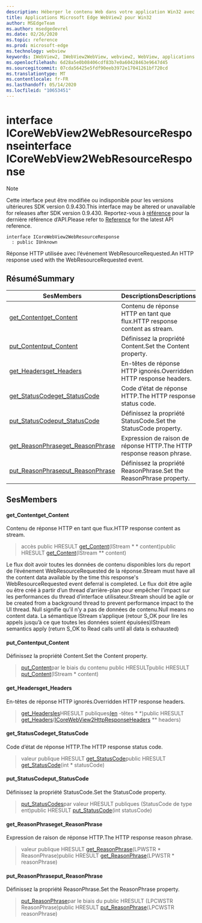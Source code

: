 ```yaml
---
description: Héberger le contenu Web dans votre application Win32 avec le contrôle Microsoft Edge WebView2
title: Applications Microsoft Edge WebView2 pour Win32
author: MSEdgeTeam
ms.author: msedgedevrel
ms.date: 02/26/2020
ms.topic: reference
ms.prod: microsoft-edge
ms.technology: webview
keywords: IWebView2, IWebView2WebView, webview2, WebView, applications Win32, Win32, Edge, ICoreWebView2, ICoreWebView2Host, contrôle de navigateur, html Edge
ms.openlocfilehash: 6d28a5e0b08406cdf83b7e0a60428463e9647d45
ms.sourcegitcommit: 07cda56425e5fdf90eeb3972e17041261bf720cd
ms.translationtype: MT
ms.contentlocale: fr-FR
ms.lasthandoff: 05/14/2020
ms.locfileid: "10653451"
---
```

# <span data-ttu-id="c6a45-104">interface ICoreWebView2WebResourceResponse</span><span class="sxs-lookup"><span data-stu-id="c6a45-104">interface ICoreWebView2WebResourceResponse</span></span> 

> [!NOTE]
> <span data-ttu-id="c6a45-105">Cette interface peut être modifiée ou indisponible pour les versions ultérieures SDK version 0.9.430.</span><span class="sxs-lookup"><span data-stu-id="c6a45-105">This interface may be altered or unavailable for releases after SDK version 0.9.430.</span></span> <span data-ttu-id="c6a45-106">Reportez-vous à [référence](../../../webview2-api-reference.md) pour la dernière référence d’API.</span><span class="sxs-lookup"><span data-stu-id="c6a45-106">Please refer to [Reference](../../../webview2-api-reference.md) for the latest API reference.</span></span>

```
interface ICoreWebView2WebResourceResponse
  : public IUnknown
```

<span data-ttu-id="c6a45-107">Réponse HTTP utilisée avec l’événement WebResourceRequested.</span><span class="sxs-lookup"><span data-stu-id="c6a45-107">An HTTP response used with the WebResourceRequested event.</span></span>

## <span data-ttu-id="c6a45-108">Résumé</span><span class="sxs-lookup"><span data-stu-id="c6a45-108">Summary</span></span>

 <span data-ttu-id="c6a45-109">Ses</span><span class="sxs-lookup"><span data-stu-id="c6a45-109">Members</span></span>                        | <span data-ttu-id="c6a45-110">Descriptions</span><span class="sxs-lookup"><span data-stu-id="c6a45-110">Descriptions</span></span>
--------------------------------|---------------------------------------------
[<span data-ttu-id="c6a45-111">get_Content</span><span class="sxs-lookup"><span data-stu-id="c6a45-111">get_Content</span></span>](#get_content) | <span data-ttu-id="c6a45-112">Contenu de réponse HTTP en tant que flux.</span><span class="sxs-lookup"><span data-stu-id="c6a45-112">HTTP response content as stream.</span></span>
[<span data-ttu-id="c6a45-113">put_Content</span><span class="sxs-lookup"><span data-stu-id="c6a45-113">put_Content</span></span>](#put_content) | <span data-ttu-id="c6a45-114">Définissez la propriété Content.</span><span class="sxs-lookup"><span data-stu-id="c6a45-114">Set the Content property.</span></span>
[<span data-ttu-id="c6a45-115">get_Headers</span><span class="sxs-lookup"><span data-stu-id="c6a45-115">get_Headers</span></span>](#get_headers) | <span data-ttu-id="c6a45-116">En-têtes de réponse HTTP ignorés.</span><span class="sxs-lookup"><span data-stu-id="c6a45-116">Overridden HTTP response headers.</span></span>
[<span data-ttu-id="c6a45-117">get_StatusCode</span><span class="sxs-lookup"><span data-stu-id="c6a45-117">get_StatusCode</span></span>](#get_statuscode) | <span data-ttu-id="c6a45-118">Code d’état de réponse HTTP.</span><span class="sxs-lookup"><span data-stu-id="c6a45-118">The HTTP response status code.</span></span>
[<span data-ttu-id="c6a45-119">put_StatusCode</span><span class="sxs-lookup"><span data-stu-id="c6a45-119">put_StatusCode</span></span>](#put_statuscode) | <span data-ttu-id="c6a45-120">Définissez la propriété StatusCode.</span><span class="sxs-lookup"><span data-stu-id="c6a45-120">Set the StatusCode property.</span></span>
[<span data-ttu-id="c6a45-121">get_ReasonPhrase</span><span class="sxs-lookup"><span data-stu-id="c6a45-121">get_ReasonPhrase</span></span>](#get_reasonphrase) | <span data-ttu-id="c6a45-122">Expression de raison de réponse HTTP.</span><span class="sxs-lookup"><span data-stu-id="c6a45-122">The HTTP response reason phrase.</span></span>
[<span data-ttu-id="c6a45-123">put_ReasonPhrase</span><span class="sxs-lookup"><span data-stu-id="c6a45-123">put_ReasonPhrase</span></span>](#put_reasonphrase) | <span data-ttu-id="c6a45-124">Définissez la propriété ReasonPhrase.</span><span class="sxs-lookup"><span data-stu-id="c6a45-124">Set the ReasonPhrase property.</span></span>

## <span data-ttu-id="c6a45-125">Ses</span><span class="sxs-lookup"><span data-stu-id="c6a45-125">Members</span></span>

#### <span data-ttu-id="c6a45-126">get_Content</span><span class="sxs-lookup"><span data-stu-id="c6a45-126">get_Content</span></span> 

<span data-ttu-id="c6a45-127">Contenu de réponse HTTP en tant que flux.</span><span class="sxs-lookup"><span data-stu-id="c6a45-127">HTTP response content as stream.</span></span>

> <span data-ttu-id="c6a45-128">accès public HRESULT [get_Content](#get_content)(IStream \* \* content)</span><span class="sxs-lookup"><span data-stu-id="c6a45-128">public HRESULT [get_Content](#get_content)(IStream \*\* content)</span></span>

<span data-ttu-id="c6a45-129">Le flux doit avoir toutes les données de contenu disponibles lors du report de l’événement WebResourceRequested de la réponse.</span><span class="sxs-lookup"><span data-stu-id="c6a45-129">Stream must have all the content data available by the time this response's WebResourceRequested event deferral is completed.</span></span> <span data-ttu-id="c6a45-130">Le flux doit être agile ou être créé à partir d’un thread d’arrière-plan pour empêcher l’impact sur les performances du thread d’interface utilisateur.</span><span class="sxs-lookup"><span data-stu-id="c6a45-130">Stream should be agile or be created from a background thread to prevent performance impact to the UI thread.</span></span> <span data-ttu-id="c6a45-131">Null signifie qu’il n’y a pas de données de contenu.</span><span class="sxs-lookup"><span data-stu-id="c6a45-131">Null means no content data.</span></span> <span data-ttu-id="c6a45-132">La sémantique IStream s’applique (retour S_OK pour lire les appels jusqu’à ce que toutes les données soient épuisées)</span><span class="sxs-lookup"><span data-stu-id="c6a45-132">IStream semantics apply (return S_OK to Read calls until all data is exhausted)</span></span>

#### <span data-ttu-id="c6a45-133">put_Content</span><span class="sxs-lookup"><span data-stu-id="c6a45-133">put_Content</span></span> 

<span data-ttu-id="c6a45-134">Définissez la propriété Content.</span><span class="sxs-lookup"><span data-stu-id="c6a45-134">Set the Content property.</span></span>

> <span data-ttu-id="c6a45-135">[put_Content](#put_content)par le biais du contenu public HRESULT</span><span class="sxs-lookup"><span data-stu-id="c6a45-135">public HRESULT [put_Content](#put_content)(IStream \* content)</span></span>

#### <span data-ttu-id="c6a45-136">get_Headers</span><span class="sxs-lookup"><span data-stu-id="c6a45-136">get_Headers</span></span> 

<span data-ttu-id="c6a45-137">En-têtes de réponse HTTP ignorés.</span><span class="sxs-lookup"><span data-stu-id="c6a45-137">Overridden HTTP response headers.</span></span>

> <span data-ttu-id="c6a45-138">[get_Headersles](#get_headers)HRESULT publiques[(en](ICoreWebView2HttpResponseHeaders.md) -têtes \* \*)</span><span class="sxs-lookup"><span data-stu-id="c6a45-138">public HRESULT [get_Headers](#get_headers)([ICoreWebView2HttpResponseHeaders](ICoreWebView2HttpResponseHeaders.md) \*\* headers)</span></span>

#### <span data-ttu-id="c6a45-139">get_StatusCode</span><span class="sxs-lookup"><span data-stu-id="c6a45-139">get_StatusCode</span></span> 

<span data-ttu-id="c6a45-140">Code d’état de réponse HTTP.</span><span class="sxs-lookup"><span data-stu-id="c6a45-140">The HTTP response status code.</span></span>

> <span data-ttu-id="c6a45-141">valeur publique HRESULT [get_StatusCode](#get_statuscode)</span><span class="sxs-lookup"><span data-stu-id="c6a45-141">public HRESULT [get_StatusCode](#get_statuscode)(int \* statusCode)</span></span>

#### <span data-ttu-id="c6a45-142">put_StatusCode</span><span class="sxs-lookup"><span data-stu-id="c6a45-142">put_StatusCode</span></span> 

<span data-ttu-id="c6a45-143">Définissez la propriété StatusCode.</span><span class="sxs-lookup"><span data-stu-id="c6a45-143">Set the StatusCode property.</span></span>

> <span data-ttu-id="c6a45-144">[put_StatusCodes](#put_statuscode)par valeur HRESULT publiques (StatusCode de type ent)</span><span class="sxs-lookup"><span data-stu-id="c6a45-144">public HRESULT [put_StatusCode](#put_statuscode)(int statusCode)</span></span>

#### <span data-ttu-id="c6a45-145">get_ReasonPhrase</span><span class="sxs-lookup"><span data-stu-id="c6a45-145">get_ReasonPhrase</span></span> 

<span data-ttu-id="c6a45-146">Expression de raison de réponse HTTP.</span><span class="sxs-lookup"><span data-stu-id="c6a45-146">The HTTP response reason phrase.</span></span>

> <span data-ttu-id="c6a45-147">valeur publique HRESULT [get_ReasonPhrase](#get_reasonphrase)(LPWSTR \* ReasonPhrase)</span><span class="sxs-lookup"><span data-stu-id="c6a45-147">public HRESULT [get_ReasonPhrase](#get_reasonphrase)(LPWSTR \* reasonPhrase)</span></span>

#### <span data-ttu-id="c6a45-148">put_ReasonPhrase</span><span class="sxs-lookup"><span data-stu-id="c6a45-148">put_ReasonPhrase</span></span> 

<span data-ttu-id="c6a45-149">Définissez la propriété ReasonPhrase.</span><span class="sxs-lookup"><span data-stu-id="c6a45-149">Set the ReasonPhrase property.</span></span>

> <span data-ttu-id="c6a45-150">[put_ReasonPhrase](#put_reasonphrase)par le biais du public HRESULT (LPCWSTR ReasonPhrase)</span><span class="sxs-lookup"><span data-stu-id="c6a45-150">public HRESULT [put_ReasonPhrase](#put_reasonphrase)(LPCWSTR reasonPhrase)</span></span>

